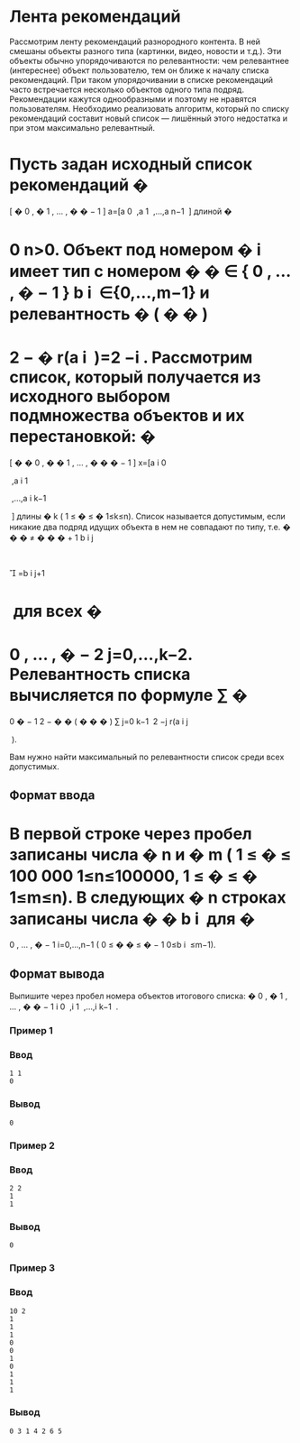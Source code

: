 # Лента рекомендаций
Рассмотрим ленту рекомендаций разнородного контента. В ней смешаны объекты разного типа (картинки, видео, новости и т.д.). Эти объекты обычно упорядочиваются по релевантности: чем релевантнее (интереснее) объект пользователю, тем он ближе к началу списка рекомендаций. При таком упорядочивании в списке рекомендаций часто встречается несколько объектов одного типа подряд. Рекомендации кажутся однообразными и поэтому не нравятся пользователям. Необходимо реализовать алгоритм, который по списку рекомендаций составит новый список — лишённый этого недостатка и при этом максимально релевантный.

Пусть задан исходный список рекомендаций 
�
=
[
�
0
,
�
1
,
…
,
�
�
−
1
]
a=[a 
0
​
 ,a 
1
​
 ,…,a 
n−1
​
 ] длиной 
�
>
0
n>0. Объект под номером 
�
i имеет тип с номером 
�
�
∈
{
0
,
…
,
�
−
1
}
b 
i
​
 ∈{0,…,m−1} и релевантность 
�
(
�
�
)
=
2
−
�
r(a 
i
​
 )=2 
−i
 . Рассмотрим список, который получается из исходного выбором подмножества объектов и их перестановкой: 
�
=
[
�
�
0
,
�
�
1
,
…
,
�
�
�
−
1
]
x=[a 
i 
0
​
 
​
 ,a 
i 
1
​
 
​
 ,…,a 
i 
k−1
​
 
​
 ] длины 
�
k (
1
≤
�
≤
�
1≤k≤n). Список называется допустимым, если никакие два подряд идущих объекта в нем не совпадают по типу, т.е. 
�
�
�
≠
�
�
�
+
1
b 
i 
j
​
 
​
 

=b 
i 
j+1
​
 
​
  для всех 
�
=
0
,
…
,
�
−
2
j=0,…,k−2. Релевантность списка вычисляется по формуле 
∑
�
=
0
�
−
1
2
−
�
�
(
�
�
�
)
∑ 
j=0
k−1
​
 2 
−j
 r(a 
i 
j
​
 
​
 ).

Вам нужно найти максимальный по релевантности список среди всех допустимых.

## Формат ввода
В первой строке через пробел записаны числа 
�
n и 
�
m (
1
≤
�
≤
100
000
1≤n≤100000, 
1
≤
�
≤
�
1≤m≤n). В следующих 
�
n строках записаны числа 
�
�
b 
i
​
  для 
�
=
0
,
…
,
�
−
1
i=0,…,n−1 (
0
≤
�
�
≤
�
−
1
0≤b 
i
​
 ≤m−1).

## Формат вывода
Выпишите через пробел номера объектов итогового списка: 
�
0
,
�
1
,
…
,
�
�
−
1
i 
0
​
 ,i 
1
​
 ,…,i 
k−1
​
 .

### Пример 1
### Ввод
```text
1 1
0
```

### Вывод
```text
0
```

### Пример 2
### Ввод
```text
2 2
1
1
```

### Вывод
```text
0
```

### Пример 3
### Ввод
```text
10 2
1
1
1
0
0
1
0
1
1
1
```

### Вывод
```text
0 3 1 4 2 6 5
```